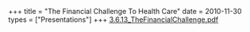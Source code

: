+++
title = "The Financial Challenge To Health Care"
date = 2010-11-30
types = ["Presentations"]
+++
[3.6.13_TheFinancialChallenge.pdf](/files/3.6.13_TheFinancialChallenge.pdf)
